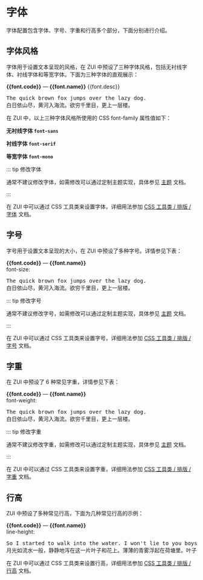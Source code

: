 # 字体

字体配置包含字体、字号、字重和行高多个部分，下面分别进行介绍。

## 字体风格

字体用于设置文本呈现的风格，在 ZUI 中预设了三种字体风格，包括无衬线字体、衬线字体和等宽字体。下面为三种字体的直观展示：

<Example background="light-circle" class="space-y-8">
  <div v-for="font in fontFamilies" :key="font.code">
    <div class="items-center gap-2 row">
      <CopyCode :code="font.code" :tip="`.${font.code}`" copyTip="已复制类名"><strong class="font-mono uppercase text-primary">
      {{font.code}}</strong></CopyCode>
      <span class="muted">—</span>
      <strong>{{font.name}}</strong> <span class="ml-4 muted">{{font.desc}}</span>
    </div>
    <pre :class="`${font.code} text-xl mt-2`" :id="`example-${font.code}`">The quick brown fox jumps over the lazy dog.
白日依山尽，黄河入海流。欲穷千里目，更上一层楼。</pre>
  </div>
</Example>

在 ZUI 中，以上三种字体风格所使用的 CSS font-family 属性值如下：

**无衬线字体 `font-sans`**

<div class="px-2 py-1 rounded lighter">
  <CssPropValue class="font-mono text-sm pre-line" prop="font-family" target="#example-font-sans" />
</div>

**衬线字体 `font-serif`**

<div class="px-2 py-1 rounded lighter">
  <CssPropValue class="font-mono text-sm pre-line" prop="font-family" target="#example-font-serif" />
</div>

**等宽字体 `font-mono`**

<div class="px-2 py-1 rounded lighter">
  <CssPropValue class="font-mono text-sm pre-line" prop="font-family" target="#example-font-mono" />
</div>

::: tip 修改字体

通常不建议修改字体，如需修改可以通过定制主题实现，具体参见 [主题](/guide/theme/) 文档。

:::

在 ZUI 中可以通过 CSS 工具类来设置字体，详细用法参加 [CSS 工具类 / 排版 / 字体](/utilities/typography/utilities/font-family) 文档。

## 字号

字号用于设置文本呈现的大小，在 ZUI 中预设了多种字号。详情参见下表：

<Example class="space-y-6">
  <div v-for="font in fontSizes" :key="font.code">
    <div class="items-center gap-2 row">
      <CopyCode :code="font.code" :tip="`.${font.code}`" copyTip="已复制类名"><strong class="font-mono uppercase text-primary">{{font.code}}</strong></CopyCode>
      <span class="muted">—</span>
      <strong>{{font.name}}</strong>
      <span v-if="font.desc" class="ml-2 muted" v-html="font.desc" />
      <div class="flex-auto font-mono text-sm text-right text-gray">font-size: <CssPropValue prop="font-size" :target="`#example-${font.code}`" /></div>
    </div>
    <pre :class="`mt-2 font-sans pre clip ${font.code}`" :id="`example-${font.code}`">The quick brown fox jumps over the lazy dog.
白日依山尽，黄河入海流。欲穷千里目，更上一层楼。</pre>
  </div>
</Example>

::: tip 修改字号

通常不建议修改字号，如需修改可以通过定制主题实现，具体参见 [主题](/guide/theme/) 文档。

:::

在 ZUI 中可以通过 CSS 工具类来设置字号，详细用法参加 [CSS 工具类 / 排版 / 字号](/utilities/typography/utilities/font-size) 文档。

## 字重

在 ZUI 中预设了 6 种常见字重，详情参见下表：

<Example class="space-y-6">
  <div v-for="font in fontWeights" :key="font.code">
    <div class="items-center gap-2 row">
      <CopyCode :code="font.code" :tip="`.${font.code}`" copyTip="已复制类名"><strong class="font-mono uppercase text-primary">{{font.code}}</strong></CopyCode>
      <span class="muted">—</span>
      <strong>{{font.name}}</strong>
      <span v-if="font.desc" class="ml-2 muted" v-html="font.desc" />
      <div class="flex-auto font-mono text-sm text-right text-gray">font-weight: <CssPropValue prop="font-weight" :target="`#example-${font.code}`" /></div>
    </div>
    <pre :class="`mt-2 font-sans pre clip text-lg ${font.code}`" :id="`example-${font.code}`">The quick brown fox jumps over the lazy dog.
白日依山尽，黄河入海流。欲穷千里目，更上一层楼。</pre>
  </div>
</Example>

::: tip 修改字重

通常不建议修改字重，如需修改可以通过定制主题实现，具体参见 [主题](/guide/theme/) 文档。

:::

在 ZUI 中可以通过 CSS 工具类来设置字重，详细用法参加 [CSS 工具类 / 排版 / 字重](/utilities/typography/utilities/font-weight) 文档。

## 行高

ZUI 中预设了多种常见行高，下面为几种常见行高的示例：

<Example class="space-y-6">
  <div v-for="font in leadings" :key="font.code">
    <div class="items-center gap-2 row">
      <CopyCode :code="font.code" :tip="`.${font.code}`" copyTip="已复制类名"><strong class="font-mono uppercase text-primary">{{font.code}}</strong></CopyCode>
      <span class="muted">—</span>
      <strong>{{font.name}}</strong>
      <span v-if="font.desc" class="ml-2 muted" v-html="font.desc" />
      <div class="flex-auto font-mono text-sm text-right text-gray">line-height: <CssPropValue prop="line-height" :target="`#example-${font.code}`" /></div>
    </div>
    <pre :class="`mt-2 font-sans pre-line text-lg ${font.code}`" :id="`example-${font.code}`">So I started to walk into the water. I won't lie to you boys, I was terrified. But I pressed on, and as I made my way past the breakers a strange calm came over me. I don't know if it was divine intervention or the kinship of all living things but I tell you Jerry at that moment, I was a marine biologist.
月光如流水一般，静静地泻在这一片叶子和花上。薄薄的青雾浮起在荷塘里。叶子和花仿佛在牛乳中洗过一样；又像笼着轻纱的梦。</pre>
  </div>
</Example>

在 ZUI 中可以通过 CSS 工具类来设置行高，详细用法参加 [CSS 工具类 / 排版 / 行高](/utilities/typography/utilities/leading) 文档。

<script setup>
const fontFamilies = [
  {code: 'font-sans', name: '无衬线字体', desc: '默认字体，易于阅读，通常用于正文'},
  {code: 'font-serif', name: '衬线字体', desc: '更美观，通常用于标题或装饰性文本'},
  {code: 'font-mono', name: '等宽字体', desc: '每个字符宽度一致，便于对齐，辨识度高，通常用于代码和编号等'},
];
const fontSizes = [
  {code: 'text-root', name: '根节点字号', desc: '设置在 <code>&lt;html&gt;</code> 元素上的字号'},
  {code: 'text-sm', name: '小号文本'},
  {code: 'text-base', name: '基准字号文本', desc: '通常与页面默认字号一致'},
  {code: 'text-md', name: '中号文本'},
  {code: 'text-lg', name: '大号文本'},
  {code: 'text-xl', name: '超大号文本'},
  {code: 'text-2xl', name: '2x 超大号文本'},
  {code: 'text-3xl', name: '3x 超大号文本'},
  {code: 'text-4xl', name: '4x 超大号文本'},
];
const fontWeights = [
  {code: 'font-thin', name: '超细文本'},
  {code: 'font-light', name: '细文本'},
  {code: 'font-normal', name: '正常粗细文本'},
  {code: 'font-medium', name: '中等粗细文本'},
  {code: 'font-bold', name: '加粗文本'},
  {code: 'font-black', name: '超粗文本'},
];
const leadings = [
  {code: 'leading-tight', name: '紧密'},
  {code: 'leading-snug', name: '紧凑'},
  {code: 'leading-normal', name: '正常'},
  {code: 'leading-relaxed', name: '宽松'},
  {code: 'leading-loose', name: '松散'},
];
const allLeadings = [
  {code: 'leading-3'},
  {code: 'leading-4'},
  {code: 'leading-5'},
  {code: 'leading-6'},
  {code: 'leading-7'},
  {code: 'leading-8'},
  {code: 'leading-9'},
  {code: 'leading-10'},
  {code: 'leading-none'},
  ...leadings,
];
</script>
